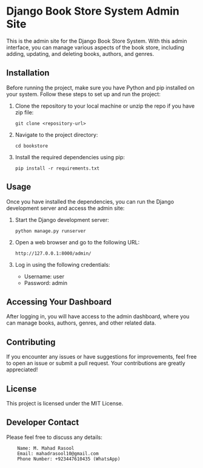 # Django Book Store System Admin Site

This is the admin site for the Django Book Store System. With this admin interface, you can manage various aspects of the book store, including adding, updating, and deleting books, authors, and genres.

## Installation

Before running the project, make sure you have Python and pip installed on your system. Follow these steps to set up and run the project:

1. Clone the repository to your local machine or unzip the repo if you have zip file:

   ```
   git clone <repository-url>
   ```

2. Navigate to the project directory:

   ```
   cd bookstore
   ```

3. Install the required dependencies using pip:

   ```
   pip install -r requirements.txt
   ```

## Usage

Once you have installed the dependencies, you can run the Django development server and access the admin site:

1. Start the Django development server:

   ```
   python manage.py runserver
   ```

2. Open a web browser and go to the following URL:

   ```
   http://127.0.0.1:8000/admin/
   ```

3. Log in using the following credentials:

   - Username: user
   - Password: admin

## Accessing Your Dashboard

After logging in, you will have access to the admin dashboard, where you can manage books, authors, genres, and other related data.

## Contributing

If you encounter any issues or have suggestions for improvements, feel free to open an issue or submit a pull request. Your contributions are greatly appreciated!

## License

This project is licensed under the MIT License.

## Developer Contact

Please feel free to discuss any details:

```
    Name: M. Mahad Rasool
    Email: mahadrasool10@gmail.com
    Phone Number: +923447610435 (WhatsApp)
```
